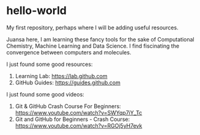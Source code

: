 # hello-world
My first repository, perhaps where I will be adding useful resources.

Juansa here, I am learning these fancy tools for the sake of Computational Chemistry, Machine Learning and Data Science.
I find fiscinating the convergence between computers and molecules.

I just found some good resources:
1. Learning Lab: https://lab.github.com
2. GitHub Guides: https://guides.github.com

I just found some good videos:
1. Git & GitHub Crash Course For Beginners: https://www.youtube.com/watch?v=SWYqp7iY_Tc
2. Git and GitHub for Beginners - Crash Course: https://www.youtube.com/watch?v=RGOj5yH7evk
